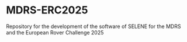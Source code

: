 # MDRS-ERC2025
Repository for the development of the software of SELENE for the  MDRS and the  European Rover Challenge 2025
